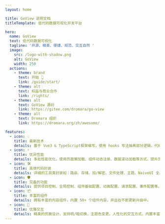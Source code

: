 ```yaml
---
layout: home

title: GoView 说明文档
titleTemplate: 低代码数据可视化开发平台

hero:
  name: GoView
  text: 低代码数据可视化
  tagline: '开源、精美、便捷、规范、交互自然 '
  image:
    src: /logo-with-shadow.png
    alt: GoView
    width: 250
  actions:
    - theme: brand
      text: 开始 👆
      link: /guide/start/
    - theme: alt
      text: 权益与商业合作
      link: /rights/
    - theme: alt
      text: GoView 源码
      link: https://gitee.com/dromara/go-view
    - theme: alt
      text: Dromara 组织
      link: https://dromara.org/zh/awesome/

features:
  - icon: 💡
    title: 最新技术
    details: 基于 Vue3 & TypeScript框架编写，使用 hooks 写法抽离部分逻辑，代码结构更加清晰。
  - icon: ⚡️
    title: 优异性能
    details: 多处性能优化，使用页面懒加载、组件动态注册、数据滚动加载等方式，提升页面渲染速度。
  - icon: 🛠️
    title: 高效代码封装
    details: 详细的工具类封装如：路由、存储、加/解密、文件处理、主题、NaiveUI 全局方法、组件等。
  - icon: 🛡️
    title: 完备的功能
    details: 提供项目控制、全局控制、组件基础配置、动画配置、请求配置、事件配置等。
  - icon: 📦
    title: 丰富的组件
    details: 拥有丰富的内容组件，内置 50+ 个组件内容，并且在不断更新升级中。 
  - icon: 🔔
    title: 优雅交互
    details: 精美的页面设计，支持明/暗切换，主题色变更。人性化的交互方式，内置丰富快捷方案。
---
```


<script setup>
import { onMounted } from 'vue'
import { fetchReleaseTag } from './.vitepress/utils/fetchReleaseTag.js'

onMounted(() => {
  fetchReleaseTag('v1.2.4')
})
</script>